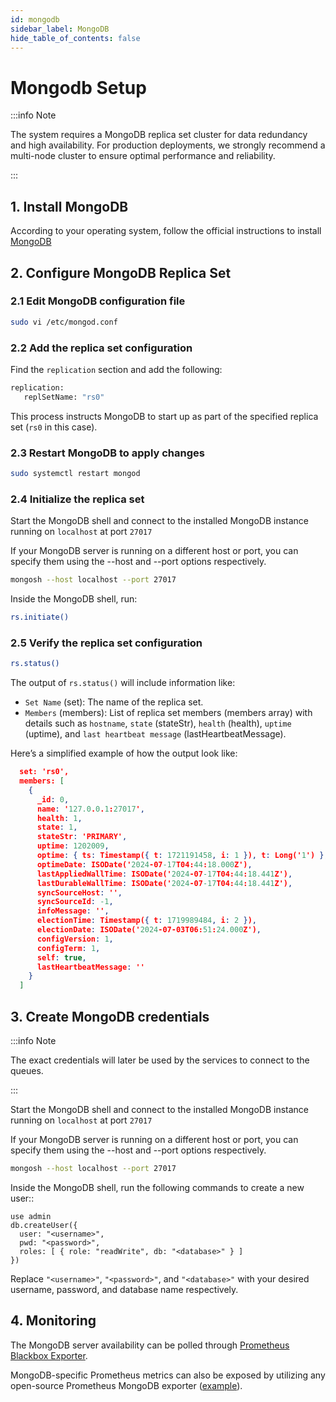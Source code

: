 ```yaml
---
id: mongodb
sidebar_label: MongoDB
hide_table_of_contents: false
---
```

# Mongodb Setup

:::info Note

The system requires a MongoDB replica set cluster
for data redundancy and high availability.
For production deployments, we strongly recommend a multi-node cluster
to ensure optimal performance and reliability.

:::

## 1. Install MongoDB

According to your operating system, follow the official instructions to install
[MongoDB](https://www.mongodb.com/docs/manual/administration/install-community/)

## 2. Configure MongoDB Replica Set

### 2.1 Edit MongoDB configuration file

```bash
sudo vi /etc/mongod.conf
```

### 2.2 Add the replica set configuration

Find the `replication` section and add the following:

```bash
replication:
   replSetName: "rs0"
```

This process instructs MongoDB to start up
as part of the specified replica set (`rs0` in this case).

### 2.3 Restart MongoDB to apply changes

```bash
sudo systemctl restart mongod
```

### 2.4 Initialize the replica set

Start the MongoDB shell and connect to the installed MongoDB instance
running on `localhost` at port `27017`

If your MongoDB server is running on a different host or port,
you can specify them using the --host and --port options respectively.

```bash
mongosh --host localhost --port 27017
```

Inside the MongoDB shell, run:

```bash
rs.initiate()
```

### 2.5 Verify the replica set configuration

```bash
rs.status()
```

The output of `rs.status()` will include information like:

- `Set Name` (set): The name of the replica set.
- `Members` (members): List of replica set members (members array)
with details such as `hostname`, `state` (stateStr), `health` (health),
`uptime` (uptime), and `last heartbeat message` (lastHeartbeatMessage).

Here’s a simplified example of how the output look like:


```json
  set: 'rs0',
  members: [
    {
      _id: 0,
      name: '127.0.0.1:27017',
      health: 1,
      state: 1,
      stateStr: 'PRIMARY',
      uptime: 1202009,
      optime: { ts: Timestamp({ t: 1721191458, i: 1 }), t: Long('1') },
      optimeDate: ISODate('2024-07-17T04:44:18.000Z'),
      lastAppliedWallTime: ISODate('2024-07-17T04:44:18.441Z'),
      lastDurableWallTime: ISODate('2024-07-17T04:44:18.441Z'),
      syncSourceHost: '',
      syncSourceId: -1,
      infoMessage: '',
      electionTime: Timestamp({ t: 1719989484, i: 2 }),
      electionDate: ISODate('2024-07-03T06:51:24.000Z'),
      configVersion: 1,
      configTerm: 1,
      self: true,
      lastHeartbeatMessage: ''
    }
  ]
```

## 3. Create MongoDB credentials

:::info Note

The exact credentials will later be used by the services to connect to the queues.

:::

Start the MongoDB shell and connect to the installed MongoDB instance
running on `localhost` at port `27017`

If your MongoDB server is running on a different host or port,
you can specify them using the --host and --port options respectively.

```bash
mongosh --host localhost --port 27017
```

Inside the MongoDB shell, run the following commands to create a new user::

```text
use admin
db.createUser({
  user: "<username>",
  pwd: "<password>",
  roles: [ { role: "readWrite", db: "<database>" } ]
})
```

Replace `"<username>"`, `"<password>"`, and `"<database>"`
with your desired username, password, and database name respectively.

## 4. Monitoring

The MongoDB server availability can be polled through
[Prometheus Blackbox Exporter](https://github.com/prometheus/blackbox_exporter).

MongoDB-specific Prometheus metrics can also be exposed
by utilizing any open-source Prometheus MongoDB exporter
([example](https://github.com/percona/mongodb_exporter)).
